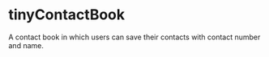 # tinyContactBook
A contact book in which users can save their contacts with contact number and name.
